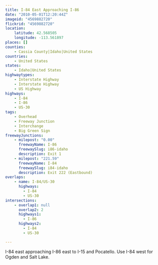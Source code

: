 ```yaml
---
title: I-84 East Approaching I-86
date: "2010-05-01T12:20:44Z"
imageid: "4569882720"
flickrid: "4569882720"
location:
    latitude: 42.568505
    longitude: -113.561897
places: []
counties:
    - Cassia County|Idaho|United States
countries:
    - United States
states:
    - Idaho|United States
highwaytypes:
    - Interstate Highway
    - Interstate Highway
    - US Highway
highways:
    - I-84
    - I-86
    - US-30
tags:
    - Overhead
    - Freeway Junction
    - Interchange
    - Big Green Sign
freewayJunctions:
    - milepost: "0.00"
      freewayName: I-86
      freewaySlug: i86-idaho
      description: Exit 1
    - milepost: "221.59"
      freewayName: I-84
      freewaySlug: i84-idaho
      description: Exit 222 (Eastbound)
overlaps:
    - name: I-84/US-30
      highways:
        - I-84
        - US-30
intersections:
    - overlap1: null
      overlap2: 2
      highways1:
        - I-86
      highways2:
        - I-84
        - US-30

---
```

I-84 east approaching I-86 east to I-15 and Pocatello.  Use I-84 west for Ogden and Salt Lake.